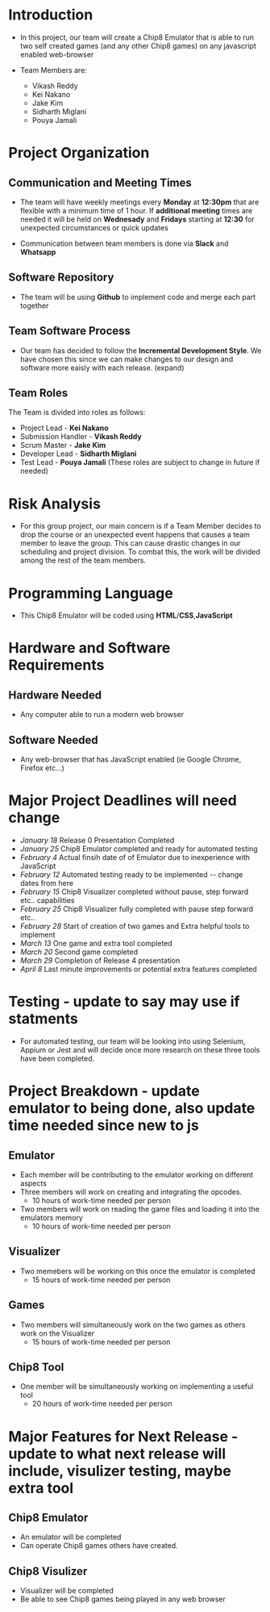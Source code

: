 # **Introduction**
* In this project, our team will create a Chip8 Emulator that is able to run two self created games (and any other Chip8 games) on any javascript enabled web-browser

* Team Members are:
  * Vikash Reddy
  * Kei Nakano
  * Jake Kim
  * Sidharth Miglani
  * Pouya Jamali

# **Project Organization**
## Communication and Meeting Times
* The team will have weekly meetings every **Monday** at **12:30pm** that are flexible with a minimum time of 1 hour. If **additional meeting** times are needed it will be held on **Wednesady** and **Fridays** starting at **12:30** for unexpected circumstances or quick updates

* Communication between team members is done via **Slack** and **Whatsapp**

## Software Repository
* The team will be using **Github** to implement code and merge each part together

## Team Software Process
* Our team has decided to follow the **Incremental Development Style**. We have chosen this since we can make changes to our design and software more eaisly with each release. (expand)
	
## Team Roles
The Team is divided into roles as follows:
*   Project Lead - **Kei Nakano** 
*   Submission Handler - **Vikash Reddy**
*   Scrum Master - **Jake Kim**
*   Developer Lead - **Sidharth Miglani**
*   Test Lead - **Pouya Jamali**
(These roles are subject to change in future if needed)
		
		
# **Risk Analysis**
* For this group project, our main concern is if a Team Member decides to drop the course or an unexpected event happens that causes a team member to leave the group. This can cause drastic changes in our scheduling and project division. To combat this, the work will be divided among the rest of the team members.

# **Programming Language**
* This Chip8 Emulator will be coded using **HTML**/**CSS**,**JavaScript**

# **Hardware and Software Requirements**
## Hardware Needed
*   Any computer able to run a modern web browser 
	
## Software Needed
*   Any web-browser that has JavaScript enabled (ie Google Chrome, Firefox etc...)

# **Major Project Deadlines** will need change
*   _January 18_  Release 0 Presentation Completed
*   _January 25_  Chip8 Emulator completed and ready for automated testing
*   _February 4_  Actual finsih date of of Emulator due to inexperience with JavaScript 
*   _February 12_  Automated testing ready to be implemented -- change dates from here
*   _February 15_  Chip8 Visualizer completed without pause, step forward etc.. capabilities
*   _February 25_ Chip8 Visualizer fully completed with pause step forward etc.. 
*   _February 28_ Start of creation of two games and Extra helpful tools to implement
*   _March 13_    One game and extra tool completed
*   _March 20_    Second game completed
*   _March 29_    Completion of Release 4 presentation
*   _April 8_     Last minute improvements or potential extra features completed
	
# **Testing** - update to say may use if statments
* For automated testing, our team will be looking into using Selenium, Appium or Jest and will decide once more research on these three tools have been completed.
	
# **Project Breakdown** - update emulator to being done, also update time needed since new to js
## Emulator
*   Each member will be contributing to the emulator working on different aspects
  * Three members will work on creating and integrating the opcodes.
    * 10 hours of work-time needed per person
  * Two members will work on reading the game files and loading it into the emulators memory  
    * 10 hours of work-time needed per person
	
## Visualizer
* Two memebers will be working on this once the emulator is completed
   * 15 hours of work-time needed per person

## Games
* Two members will simultaneously work on the two games as others work on the Visualizer
   * 15 hours of work-time needed per person
	
## Chip8 Tool
* One member will be simultaneously working on implementing a useful tool
   * 20 hours of work-time needed per person

# **Major Features for Next Release** - update to what next release will include, visulizer testing, maybe extra tool
## Chip8 Emulator
* An emulator will be completed
* Can operate Chip8 games others have created.
## Chip8 Visulizer
* Visualizer will be completed
* Be able to see Chip8 games being played in any web browser


  
	
